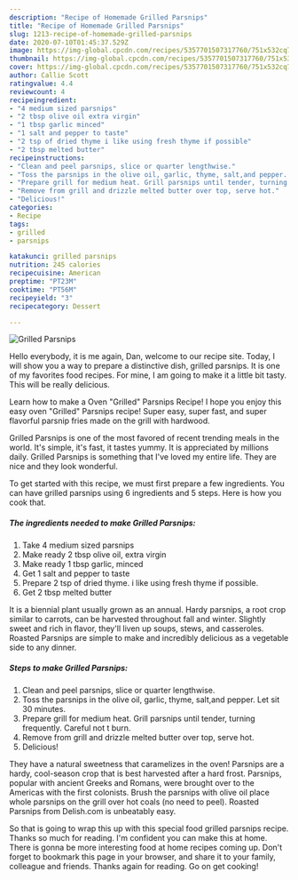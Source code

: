 ```yaml
---
description: "Recipe of Homemade Grilled Parsnips"
title: "Recipe of Homemade Grilled Parsnips"
slug: 1213-recipe-of-homemade-grilled-parsnips
date: 2020-07-10T01:45:37.529Z
image: https://img-global.cpcdn.com/recipes/5357701507317760/751x532cq70/grilled-parsnips-recipe-main-photo.jpg
thumbnail: https://img-global.cpcdn.com/recipes/5357701507317760/751x532cq70/grilled-parsnips-recipe-main-photo.jpg
cover: https://img-global.cpcdn.com/recipes/5357701507317760/751x532cq70/grilled-parsnips-recipe-main-photo.jpg
author: Callie Scott
ratingvalue: 4.4
reviewcount: 4
recipeingredient:
- "4 medium sized parsnips"
- "2 tbsp olive oil extra virgin"
- "1 tbsp garlic minced"
- "1 salt and pepper to taste"
- "2 tsp of dried thyme i like using fresh thyme if possible"
- "2 tbsp melted butter"
recipeinstructions:
- "Clean and peel parsnips, slice or quarter lengthwise."
- "Toss the parsnips in the olive oil, garlic, thyme, salt,and pepper. Let sit 30 minutes."
- "Prepare grill for medium heat. Grill parsnips until tender, turning frequently. Careful not t burn."
- "Remove from grill and drizzle melted butter over top, serve hot."
- "Delicious!"
categories:
- Recipe
tags:
- grilled
- parsnips

katakunci: grilled parsnips 
nutrition: 245 calories
recipecuisine: American
preptime: "PT23M"
cooktime: "PT56M"
recipeyield: "3"
recipecategory: Dessert

---
```



![Grilled Parsnips](https://img-global.cpcdn.com/recipes/5357701507317760/751x532cq70/grilled-parsnips-recipe-main-photo.jpg)

Hello everybody, it is me again, Dan, welcome to our recipe site. Today, I will show you a way to prepare a distinctive dish, grilled parsnips. It is one of my favorites food recipes. For mine, I am going to make it a little bit tasty. This will be really delicious.

Learn how to make a Oven &#34;Grilled&#34; Parsnips Recipe! I hope you enjoy this easy oven &#34;Grilled&#34; Parsnips recipe! Super easy, super fast, and super flavorful parsnip fries made on the grill with hardwood.

Grilled Parsnips is one of the most favored of recent trending meals in the world. It's simple, it's fast, it tastes yummy. It is appreciated by millions daily. Grilled Parsnips is something that I've loved my entire life. They are nice and they look wonderful.


To get started with this recipe, we must first prepare a few ingredients. You can have grilled parsnips using 6 ingredients and 5 steps. Here is how you cook that.

<!--inarticleads1-->

##### The ingredients needed to make Grilled Parsnips:

1. Take 4 medium sized parsnips
1. Make ready 2 tbsp olive oil, extra virgin
1. Make ready 1 tbsp garlic, minced
1. Get 1 salt and pepper to taste
1. Prepare 2 tsp of dried thyme. i like using fresh thyme if possible.
1. Get 2 tbsp melted butter


It is a biennial plant usually grown as an annual. Hardy parsnips, a root crop similar to carrots, can be harvested throughout fall and winter. Slightly sweet and rich in flavor, they&#39;ll liven up soups, stews, and casseroles. Roasted Parsnips are simple to make and incredibly delicious as a vegetable side to any dinner. 

<!--inarticleads2-->

##### Steps to make Grilled Parsnips:

1. Clean and peel parsnips, slice or quarter lengthwise.
1. Toss the parsnips in the olive oil, garlic, thyme, salt,and pepper. Let sit 30 minutes.
1. Prepare grill for medium heat. Grill parsnips until tender, turning frequently. Careful not t burn.
1. Remove from grill and drizzle melted butter over top, serve hot.
1. Delicious!


They have a natural sweetness that caramelizes in the oven! Parsnips are a hardy, cool-season crop that is best harvested after a hard frost. Parsnips, popular with ancient Greeks and Romans, were brought over to the Americas with the first colonists. Brush the parsnips with olive oil place whole parsnips on the grill over hot coals (no need to peel). Roasted Parsnips from Delish.com is unbeatably easy. 

So that is going to wrap this up with this special food grilled parsnips recipe. Thanks so much for reading. I'm confident you can make this at home. There is gonna be more interesting food at home recipes coming up. Don't forget to bookmark this page in your browser, and share it to your family, colleague and friends. Thanks again for reading. Go on get cooking!
